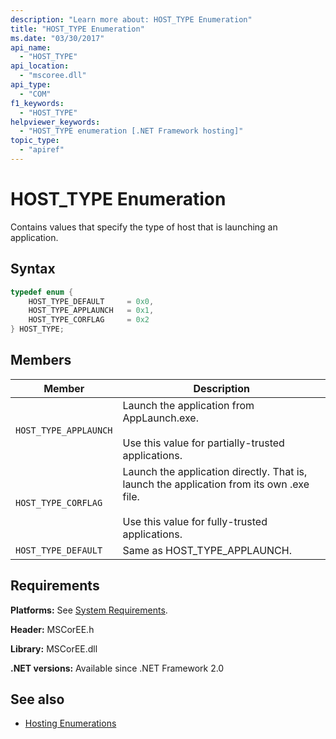 ```yaml
---
description: "Learn more about: HOST_TYPE Enumeration"
title: "HOST_TYPE Enumeration"
ms.date: "03/30/2017"
api_name:
  - "HOST_TYPE"
api_location:
  - "mscoree.dll"
api_type:
  - "COM"
f1_keywords:
  - "HOST_TYPE"
helpviewer_keywords:
  - "HOST_TYPE enumeration [.NET Framework hosting]"
topic_type:
  - "apiref"
---
```

# HOST_TYPE Enumeration

Contains values that specify the type of host that is launching an application.

## Syntax

```cpp
typedef enum {
    HOST_TYPE_DEFAULT     = 0x0,
    HOST_TYPE_APPLAUNCH   = 0x1,
    HOST_TYPE_CORFLAG     = 0x2
} HOST_TYPE;
```

## Members

|Member|Description|
|------------|-----------------|
|`HOST_TYPE_APPLAUNCH`|Launch the application from AppLaunch.exe.<br /><br /> Use this value for partially-trusted applications.|
|`HOST_TYPE_CORFLAG`|Launch the application directly. That is, launch the application from its own .exe file.<br /><br /> Use this value for fully-trusted applications.|
|`HOST_TYPE_DEFAULT`|Same as HOST_TYPE_APPLAUNCH.|

## Requirements

 **Platforms:** See [System Requirements](../../../framework/get-started/system-requirements.md).

 **Header:** MSCorEE.h

 **Library:** MSCorEE.dll

 **.NET versions:** Available since .NET Framework 2.0

## See also

- [Hosting Enumerations](hosting-enumerations.md)
